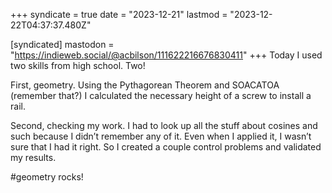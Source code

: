 +++
syndicate = true
date = "2023-12-21"
lastmod = "2023-12-22T04:37:37.480Z"

[syndicated]
mastodon = "https://indieweb.social/@acbilson/111622216676830411"
+++
Today I used two skills from high school. Two!

First, geometry. Using the Pythagorean Theorem and SOACATOA (remember that?) I calculated the necessary height of a screw to install a rail.

Second, checking my work. I had to look up all the stuff about cosines and such because I didn’t remember any of it. Even when I applied it, I wasn’t sure that I had it right. So I created a couple control problems and validated my results.

#geometry rocks!